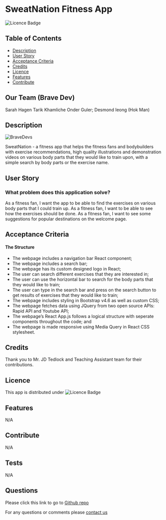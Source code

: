 # SweatNation Fitness App

![Licence Badge](https://img.shields.io/badge/MIT-Licence-green)

## Table of Contents
* [Description](#Description)
* [User Story](#UserStory)
* [Acceptance Criteria](#AcceptanceCriteria)
* [Credits](#Credits)
* [Licence](#Licence)
* [Features](#Features)
* [Contribute](#Contribute)

## Our Team (Brave Dev)
Sarah Hagen
Tarik Khamliche
Onder Guler;
Desmond Ieong (Hok Man)

## Description
![BraveDevs](https://img.shields.io/badge/Brave-Devs-orange)

SweatNation - a fitness app that helps the fitness fans and bodybuilders with exercise recommendations, high quality illustrations and demonstration videos on various body parts that they would like to train upon, with a simple search by body parts or the exercise name. 

## User Story

### What problem does this application solve?

As a fitness fan, I want the app to be able to find the exercises on various body parts that I could train up.
As a fitness fan, I want to be able to see how the exercises should be done.
As a fitness fan, I want to see some suggestions for popular destinations on the welcome page.

## Acceptance Criteria

#### The Structure

- The webpage includes a navigation bar React component;
- The webpage includes a search bar;
- The webpage has its custom designed logo in React;
- The user can search different exercises that they are interested in;
- The user can use the horizontal bar to search for the body parts that they would like to train;
- The user can type in the search bar and press on the search button to get results of exercises that they would like to train;
- The webpage includes styling in Bootstrap v4.6 as well as custom CSS;
- The webpage fetches data using JQuery from two open source APIs: Rapid API and Youtube API;
- The webpage’s React App.js follows a logical structure with seperate components throughout the code; and
- The webpage is made responsive using Media Query in React CSS stylesheet.

## Credits
Thank you to Mr. JD Tedlock and Teaching Assistant team for their contributions.

## Licence
This app is distributed under ![Licence Badge](https://img.shields.io/badge/MIT-Licence-green)

## Features
N/A

## Contribute
N/A

## Tests
N/A

## Questions
Please click this link to go to [Github repo](https://github.com/onderguler35/sweatnation-groupproject2)


For any questions or comments please [contact us](mailto:onder5@hotmail.com)

